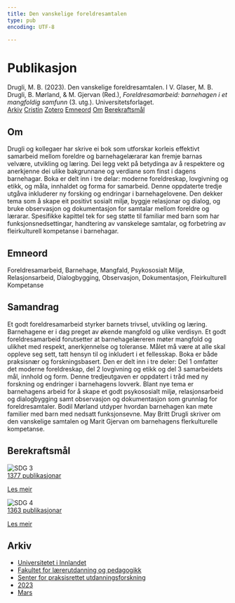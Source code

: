 ```yaml
---
title: Den vanskelige foreldresamtalen
type: pub
encoding: UTF-8

---
```

<h1>Publikasjon</h1>
<article id="csl-bib-container-NT6839D4" class="csl-bib-container">
  <div class="csl-bib-body"> <div class="csl-entry">Drugli, M. B. (2023). Den vanskelige foreldresamtalen. I V. Glaser, M. B. Drugli, B. Mørland, &#38; M. Gjervan (Red.), <i>Foreldresamarbeid: barnehagen i et mangfoldig samfunn</i> (3. utg.). Universitetsforlaget.</div> </div>
  <div class="csl-bib-buttons">
    <a href="#taxonomy-article-NT6839D4" alt="archive" class="csl-bib-button">Arkiv</a>
    <a href="https://app.cristin.no/results/show.jsf?id=2131549" alt="Cristin" class="csl-bib-button">Cristin</a>
    <a href="http://zotero.org/groups/5881554/items/NT6839D4" alt="Zotero" class="csl-bib-button">Zotero</a>
    <a href="#keywords-article-NT6839D4" alt="keywords" class="csl-bib-button">Emneord</a>
    <a href="#about-article-NT6839D4" alt="about_pub" class="csl-bib-button">Om</a>
    <a href="#sdg-article-NT6839D4" alt="sdg" class="csl-bib-button">Berekraftsmål</a>
  </div>
  <div id="csl-bib-meta-container-NT6839D4"></div>
</article>
<div id="csl-bib-meta-NT6839D4" class="csl-bib-meta">
  <article id="about-article-NT6839D4" class="about_pub-article">
    <h1>Om</h1>
    Drugli og kollegaer har skrive ei bok som utforskar korleis effektivt samarbeid mellom foreldre og barnehagelærarar kan fremje barnas velvære, utvikling og læring. Dei legg vekt på betydinga av å respektere og anerkjenne dei ulike bakgrunnane og verdiane som finst i dagens barnehagar. Boka er delt inn i tre delar: moderne foreldreskap, lovgivning og etikk, og måla, innhaldet og forma for samarbeid. Denne oppdaterte tredje utgåva inkluderer ny forsking og endringar i barnehagelovene. Den dekker tema som å skape eit positivt sosialt miljø, byggje relasjonar og dialog, og bruke observasjon og dokumentasjon for samtalar mellom foreldre og lærarar. Spesifikke kapittel tek for seg støtte til familiar med barn som har funksjonsnedsettingar, handtering av vanskelege samtalar, og forbetring av fleirkulturell kompetanse i barnehagar.
  </article>
  <article id="keywords-article-NT6839D4" class="keywords-article">
    <h1>Emneord</h1>
    Foreldresamarbeid, Barnehage, Mangfald, Psykososialt Miljø, Relasjonsarbeid, Dialogbygging, Observasjon, Dokumentasjon, Fleirkulturell Kompetanse
  </article>
  <article id="abstract-article-NT6839D4" class="abstract-article">
    <h1>Samandrag</h1>
    Et godt foreldresamarbeid styrker barnets trivsel, utvikling og læring. Barnehagene er i dag preget av økende mangfold og ulike verdisyn. Et godt foreldresamarbeid forutsetter at barnehagelæreren møter mangfold og ulikhet med respekt, anerkjennelse og toleranse. Målet må være at alle skal oppleve seg sett, tatt hensyn til og inkludert i et fellesskap. Boka er både praksisnær og forskningsbasert. Den er delt inn i tre deler: Del 1 omfatter det moderne foreldreskap, del 2 lovgivning og etikk og del 3 samarbeidets mål, innhold og form. Denne tredjeutgaven er oppdatert i tråd med ny forskning og endringer i barnehagens lovverk. Blant nye tema er barnehagens arbeid for å skape et godt psykososialt miljø, relasjonsarbeid og dialogbygging samt observasjon og dokumentasjon som grunnlag for foreldresamtaler. Bodil Mørland utdyper hvordan barnehagen kan møte familier med barn med nedsatt funksjonsevne. May Britt Drugli skriver om den vanskelige samtalen og Marit Gjervan om barnehagens flerkulturelle kompetanse.
  </article>
  <article id="sdg-article-NT6839D4" class="sdg-article">
    <h1>Berekraftsmål</h1>
    <div class="sdg-container"><div id="sdg3" class="sdg">
        <img src="{{< params subfolder >}}images/sdg/sdg03_nn.png" class="image" alt="SDG 3">
        <div class="sdg-overlay">
          <a href="{{< params subfolder >}}nn/archive/?sdg=3#archive" class="sdg-publication-count"><span>1377</span> publikasjonar</a>
          <p><a href="https://fn.no/om-fn/fns-baerekraftsmaal/god-helse-og-livskvalitet?lang=nno-NO" class="sdg-read-more">Les meir</a></p>
        </div>
      </div> <div id="sdg4" class="sdg">
        <img src="{{< params subfolder >}}images/sdg/sdg04_nn.png" class="image" alt="SDG 4">
        <div class="sdg-overlay">
          <a href="{{< params subfolder >}}nn/archive/?sdg=4#archive" class="sdg-publication-count"><span>1363</span> publikasjonar</a>
          <p><a href="https://fn.no/om-fn/fns-baerekraftsmaal/god-utdanning?lang=nno-NO" class="sdg-read-more">Les meir</a></p>
        </div>
      </div></div>
  </article>
  <article id="taxonomy-article-NT6839D4" class="taxonomy-article">
    <h1>Arkiv</h1>
    <ul>
      <li><a href="{{< params subfolder >}}nn/archive/?key=3DCRN523">Universitetet i Innlandet</a></li>
      <li><a href="{{< params subfolder >}}nn/archive/?key=WYNZA47F">Fakultet for lærerutdanning og pedagogikk</a></li>
      <li><a href="{{< params subfolder >}}nn/archive/?key=G3SEU2Z2">Senter for praksisrettet utdanningsforskning</a></li>
      <li><a href="{{< params subfolder >}}nn/archive/?key=GXY3EJVE">2023</a></li>
      <li><a href="{{< params subfolder >}}nn/archive/?key=R362XEVB">Mars</a></li>
    </ul>
  </article>
</div>
